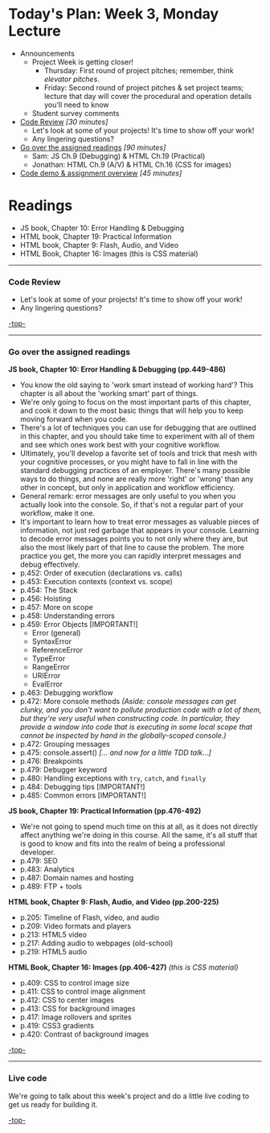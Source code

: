 <a id="top"></a>
# Today's Plan: Week 3, Monday Lecture

- Announcements
  - Project Week is getting closer!
    - Thursday: First round of project pitches; remember, think *elevator pitches*.
    - Friday: Second round of project pitches & set project teams; lecture that day will cover the procedural and operation details you'll need to know
  - Student survey comments
- [Code Review](#codereview) *[30 minutes]*
  - Let's look at some of your projects! It's time to show off your work!
  - Any lingering questions?
- [Go over the assigned readings](#readings) *[90 minutes]*
  - Sam: JS Ch.9 (Debugging) & HTML Ch.19 (Practical)
  - Jonathan: HTML Ch.9 (A/V) & HTML Ch.16 (CSS for images)
- [Code demo & assignment overview](#code) *[45 minutes]*

# Readings

- JS book, Chapter 10: Error Handling & Debugging
- HTML book, Chapter 19: Practical Information
- HTML book, Chapter 9: Flash, Audio, and Video
- HTML Book, Chapter 16: Images (this is CSS material)

---

<a id="codereview"></a>
### Code Review

- Let's look at some of your projects! It's time to show off your work!
- Any lingering questions?

[-top-](#top)

---

<a id="readings"></a>
### Go over the assigned readings

**JS book, Chapter 10: Error Handling & Debugging (pp.449-486)**

- You know the old saying to 'work smart instead of working hard'? This chapter is all about the 'working smart' part of things.
- We're only going to focus on the most important parts of this chapter, and cook it down to the most basic things that will help you to keep moving forward when you code.
- There's a lot of techniques you can use for debugging that are outlined in this chapter, and you should take time to experiment with all of them and see which ones work best with your cognitive workflow.
- Ultimately, you'll develop a favorite set of tools and trick that mesh with your cognitive processes, or you might have to fall in line with the standard debugging practices of an employer. There's many possible ways to do things, and none are really more 'right' or 'wrong' than any other in concept, but only in application and workflow efficiency.
- General remark: error messages are only useful to you when you actually look into the console. So, if that's not a regular part of your workflow, make it one.
- It's important to learn how to treat error messages as valuable pieces of information, not just red garbage that appears in your console. Learning to decode error messages points you to not only where they are, but also the most likely part of that line to cause the problem. The more practice you get, the more you can rapidly interpret messages and debug effectively.
- p.452: Order of execution (declarations vs. calls)
- p.453: Execution contexts (context vs. scope)
- p.454: The Stack
- p.456: Hoisting
- p.457: More on scope
- p.458: Understanding errors
- p.459: Error Objects [IMPORTANT!]
  - Error (general)
  - SyntaxError
  - ReferenceError
  - TypeError
  - RangeError
  - URIError
  - EvalError
- p.463: Debugging workflow
- p.472: More console methods *(Aside: console messages can get clunky, and you don't want to pollute production code with a lot of them, but they're very useful when constructing code. In particular, they provide a window into code that is executing in some local scope that cannot be inspected by hand in the globally-scoped console.)*
- p.472: Grouping messages
- p.475: console.assert() *[... and now for a little TDD talk...]*
- p.476: Breakpoints
- p.479: Debugger keyword
- p.480: Handling exceptions with `try`, `catch`, and `finally`
- p.484: Debugging tips [IMPORTANT!]
- p.485: Common errors [IMPORTANT!]

**JS book, Chapter 19: Practical Information (pp.476-492)**

- We're not going to spend much time on this at all, as it does not directly affect anything we're doing in this course. All the same, it's all stuff that is good to know and fits into the realm of being a professional developer.
- p.479: SEO
- p.483: Analytics
- p.487: Domain names and hosting
- p.489: FTP + tools

**HTML book, Chapter 9: Flash, Audio, and Video (pp.200-225)**

- p.205: Timeline of Flash, video, and audio
- p.209: Video formats and players
- p.213: HTML5 video
- p.217: Adding audio to webpages (old-school)
- p.219: HTML5 audio

**HTML Book, Chapter 16: Images (pp.406-427)** *(this is CSS material)*

- p.409: CSS to control image size
- p.411: CSS to control image alignment
- p.412: CSS to center images
- p.413: CSS for background images
- p.417: Image rollovers and sprites
- p.419: CSS3 gradients
- p.420: Contrast of background images

[-top-](#top)

---

<a id="code"></a>
### Live code

We're going to talk about this week's project and do a little live coding to get us ready for building it.

[-top-](#top)
